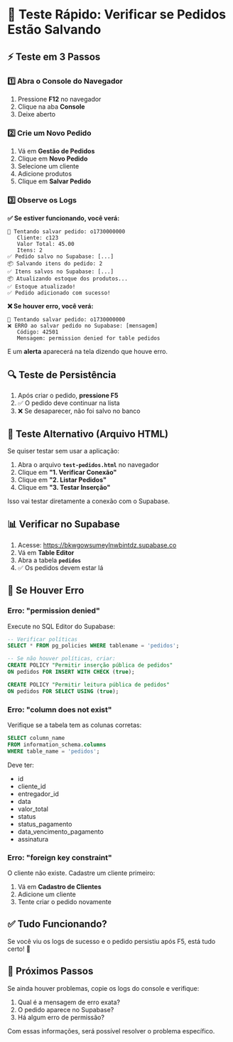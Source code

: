 # 🚀 Teste Rápido: Verificar se Pedidos Estão Salvando

## ⚡ Teste em 3 Passos

### 1️⃣ Abra o Console do Navegador

1. Pressione **F12** no navegador
2. Clique na aba **Console**
3. Deixe aberto

### 2️⃣ Crie um Novo Pedido

1. Vá em **Gestão de Pedidos**
2. Clique em **Novo Pedido**
3. Selecione um cliente
4. Adicione produtos
5. Clique em **Salvar Pedido**

### 3️⃣ Observe os Logs

**✅ Se estiver funcionando, você verá:**

```
🛒 Tentando salvar pedido: o1730000000
   Cliente: c123
   Valor Total: 45.00
   Itens: 2
✅ Pedido salvo no Supabase: [...]
📦 Salvando itens do pedido: 2
✅ Itens salvos no Supabase: [...]
📦 Atualizando estoque dos produtos...
✅ Estoque atualizado!
✅ Pedido adicionado com sucesso!
```

**❌ Se houver erro, você verá:**

```
🛒 Tentando salvar pedido: o1730000000
❌ ERRO ao salvar pedido no Supabase: [mensagem]
   Código: 42501
   Mensagem: permission denied for table pedidos
```

E um **alerta** aparecerá na tela dizendo que houve erro.

## 🔍 Teste de Persistência

1. Após criar o pedido, **pressione F5**
2. ✅ O pedido deve continuar na lista
3. ❌ Se desaparecer, não foi salvo no banco

## 🧪 Teste Alternativo (Arquivo HTML)

Se quiser testar sem usar a aplicação:

1. Abra o arquivo **`test-pedidos.html`** no navegador
2. Clique em **"1. Verificar Conexão"**
3. Clique em **"2. Listar Pedidos"**
4. Clique em **"3. Testar Inserção"**

Isso vai testar diretamente a conexão com o Supabase.

## 📊 Verificar no Supabase

1. Acesse: https://bkwgowsumeylnwbintdz.supabase.co
2. Vá em **Table Editor**
3. Abra a tabela **`pedidos`**
4. ✅ Os pedidos devem estar lá

## 🚨 Se Houver Erro

### Erro: "permission denied"

Execute no SQL Editor do Supabase:

```sql
-- Verificar políticas
SELECT * FROM pg_policies WHERE tablename = 'pedidos';

-- Se não houver políticas, criar:
CREATE POLICY "Permitir inserção pública de pedidos" 
ON pedidos FOR INSERT WITH CHECK (true);

CREATE POLICY "Permitir leitura pública de pedidos" 
ON pedidos FOR SELECT USING (true);
```

### Erro: "column does not exist"

Verifique se a tabela tem as colunas corretas:

```sql
SELECT column_name 
FROM information_schema.columns 
WHERE table_name = 'pedidos';
```

Deve ter:
- id
- cliente_id
- entregador_id
- data
- valor_total
- status
- status_pagamento
- data_vencimento_pagamento
- assinatura

### Erro: "foreign key constraint"

O cliente não existe. Cadastre um cliente primeiro:

1. Vá em **Cadastro de Clientes**
2. Adicione um cliente
3. Tente criar o pedido novamente

## ✅ Tudo Funcionando?

Se você viu os logs de sucesso e o pedido persistiu após F5, está tudo certo! 🎉

## 📝 Próximos Passos

Se ainda houver problemas, copie os logs do console e verifique:

1. Qual é a mensagem de erro exata?
2. O pedido aparece no Supabase?
3. Há algum erro de permissão?

Com essas informações, será possível resolver o problema específico.
